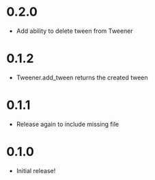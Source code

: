 # 0.2.0

* Add ability to delete tween from Tweener

# 0.1.2

* Tweener.add_tween returns the created tween

# 0.1.1

* Release again to include missing file

# 0.1.0

* Initial release!